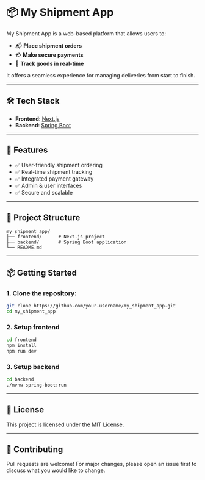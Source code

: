 # 📦 My Shipment App

My Shipment App is a web-based platform that allows users to:

- 📬 **Place shipment orders**  
- 💳 **Make secure payments**  
- 🚚 **Track goods in real-time**

It offers a seamless experience for managing deliveries from start to finish.

---

## 🛠️ Tech Stack

- **Frontend**: [Next.js](https://nextjs.org/)  
- **Backend**: [Spring Boot](https://spring.io/projects/spring-boot)

---

## 🚀 Features

- ✅ User-friendly shipment ordering  
- ✅ Real-time shipment tracking  
- ✅ Integrated payment gateway  
- ✅ Admin & user interfaces  
- ✅ Secure and scalable

---

## 📂 Project Structure

```
my_shipment_app/
├── frontend/      # Next.js project
├── backend/       # Spring Boot application
└── README.md
```

---

## 📦 Getting Started

### 1. Clone the repository:

```bash
git clone https://github.com/your-username/my_shipment_app.git
cd my_shipment_app
```

### 2. Setup frontend

```bash
cd frontend
npm install
npm run dev
```

### 3. Setup backend

```bash
cd backend
./mvnw spring-boot:run
```

---

## 📄 License

This project is licensed under the MIT License.

---

## 🙌 Contributing

Pull requests are welcome! For major changes, please open an issue first to discuss what you would like to change.
